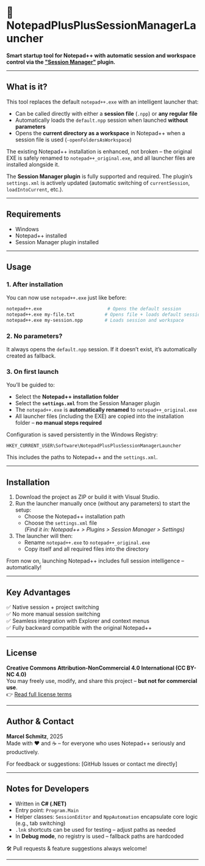 # 📝 NotepadPlusPlusSessionManagerLauncher  
**Smart startup tool for Notepad++ with automatic session and workspace control via the ["Session Manager"](https://github.com/mike-foster/npp-session-manager) plugin.**

---

## What is it?

This tool replaces the default `notepad++.exe` with an intelligent launcher that:

- Can be called directly with either a **session file** (`.npp`) or **any regular file**  
- Automatically loads the `default.npp` session when launched **without parameters**  
- Opens the **current directory as a workspace** in Notepad++ when a session file is used (`-openFoldersAsWorkspace`)

The existing Notepad++ installation is enhanced, not broken – the original EXE is safely renamed to `notepad++_original.exe`, and all launcher files are installed alongside it.

The **Session Manager plugin** is fully supported and required. The plugin’s `settings.xml` is actively updated (automatic switching of `currentSession`, `loadIntoCurrent`, etc.).

---

## Requirements

- Windows  
- Notepad++ installed  
- Session Manager plugin installed  

---

## Usage

### 1. After installation  
You can now use `notepad++.exe` just like before:

```sh
notepad++.exe                        # Opens the default session  
notepad++.exe my-file.txt           # Opens file + loads default session  
notepad++.exe my-session.npp        # Loads session and workspace  
```

### 2. No parameters?  
It always opens the `default.npp` session. If it doesn’t exist, it’s automatically created as fallback.

### 3. On first launch  
You’ll be guided to:

- Select the **Notepad++ installation folder**  
- Select the **`settings.xml`** from the Session Manager plugin  
- The `notepad++.exe` is **automatically renamed** to `notepad++_original.exe`  
- All launcher files (including the EXE) are copied into the installation folder – **no manual steps required**

Configuration is saved persistently in the Windows Registry:  
```
HKEY_CURRENT_USER\Software\NotepadPlusPlusSessionManagerLauncher
```

This includes the paths to Notepad++ and the `settings.xml`.

---

## Installation

1. Download the project as ZIP or build it with Visual Studio.  
2. Run the launcher manually once (without any parameters) to start the setup:  
   - Choose the Notepad++ installation path  
   - Choose the `settings.xml` file  
     *(Find it in: Notepad++ > Plugins > Session Manager > Settings)*  
3. The launcher will then:  
   - Rename `notepad++.exe` to `notepad++_original.exe`  
   - Copy itself and all required files into the directory  

From now on, launching Notepad++ includes full session intelligence – automatically!

---

## Key Advantages

✅ Native session + project switching  
✅ No more manual session switching  
✅ Seamless integration with Explorer and context menus  
✅ Fully backward compatible with the original Notepad++

---

## License

**Creative Commons Attribution-NonCommercial 4.0 International (CC BY-NC 4.0)**  
You may freely use, modify, and share this project – **but not for commercial use**.  
👉 [Read full license terms](https://creativecommons.org/licenses/by-nc/4.0/)

---

## Author & Contact

**Marcel Schmitz**, 2025  
Made with ❤️ and ☕ – for everyone who uses Notepad++ seriously and productively.  

For feedback or suggestions: [GitHub Issues or contact me directly]

---

## Notes for Developers

- Written in **C# (.NET)**  
- Entry point: `Program.Main`  
- Helper classes: `SessionEditor` and `NppAutomation` encapsulate core logic (e.g., tab switching)  
- `.lnk` shortcuts can be used for testing – adjust paths as needed  
- In **Debug mode**, no registry is used – fallback paths are hardcoded  

🛠️ Pull requests & feature suggestions always welcome!

--- 
